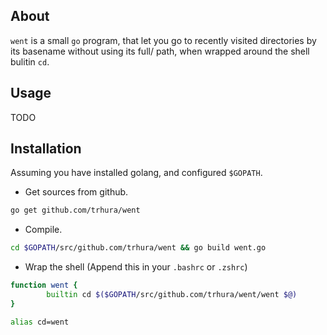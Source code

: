 ## About

`went` is a small `go` program, that let you go to recently visited
directories by its basename without using its full/ path, when wrapped
around the shell bulitin `cd`.

## Usage

TODO

## Installation

Assuming you have installed golang, and configured `$GOPATH`.

+ Get sources from github.
```sh
go get github.com/trhura/went
```

+ Compile.
```sh
cd $GOPATH/src/github.com/trhura/went && go build went.go
```

+ Wrap the shell (Append this in your `.bashrc` or `.zshrc`)
```bash
function went {
        builtin cd $($GOPATH/src/github.com/trhura/went/went $@)
}

alias cd=went
```
